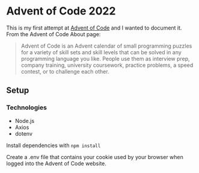 # Advent of Code 2022

This is my first attempt at [Advent of Code](https://adventofcode.com/) and I wanted to document it. From the Advent of Code About page:
>Advent of Code is an Advent calendar of small programming puzzles for a variety of skill sets and skill levels that can be solved in any programming language you like. People use them as interview prep, company training, university coursework, practice problems, a speed contest, or to challenge each other.

## Setup

### Technologies

* Node.js
* Axios
* dotenv

Install dependencies with `npm install`

Create a .env file that contains your cookie used by your browser when logged into the Advent of Code website.
